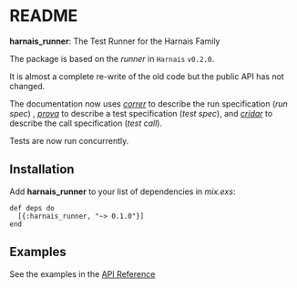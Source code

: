 

# README

**harnais\_runner**: The Test Runner for the Harnais Family

The package is based on the *runner* in `Harnais` `v0.2.0`.

It is almost a complete re-write of the old code but the public API has not changed.

The documentation now uses [*correr*](`Harnais.Runner.Correr`) to
describe the run specification (*run spec*) ,
[*prova*](`Harnais.Runner.Prova`) to describe a test specification
(*test spec*), and [*cridar*](`Harnais.Runner.Cridar`) to describe the
call specification (*test call*).

Tests are now run concurrently.

## Installation

Add **harnais\_runner** to your list of dependencies in *mix.exs*:

    def deps do
      [{:harnais_runner, "~> 0.1.0"}]
    end


## Examples

See the examples in the [API Reference](https://hexdocs.pm/harnais_runner/readme.html)

